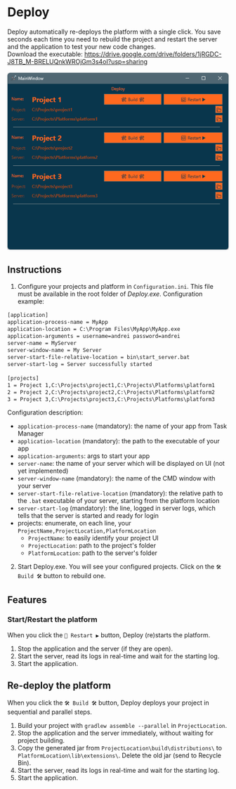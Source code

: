 # Deploy

Deploy automatically re-deploys the platform with a single click. You save seconds each time you need to rebuild the project and restart the server and the application to test your new code changes.
<br>
Download the executable: https://drive.google.com/drive/folders/1jRGDC-J8TB_M-BRELUQnkWROjGm3s4oI?usp=sharing
<br><br>
![Screenshot](https://github.com/AndreiVaida/Deploy/blob/master/Resources/Screenshot_202025.01.08.png?raw=true "Screenshot")

## Instructions
1. Configure your projects and platform in `Configuration.ini`. This file must be available in the root folder of _Deploy.exe_. Configuration example:

```
[application]
application-process-name = MyApp
application-location = C:\Program Files\MyApp\MyApp.exe
application-arguments = username=andrei password=andrei
server-name = MyServer
server-window-name = My Server
server-start-file-relative-location = bin\start_server.bat
server-start-log = Server successfully started

[projects]
1 = Project 1,C:\Projects\project1,C:\Projects\Platforms\platform1
2 = Project 2,C:\Projects\project2,C:\Projects\Platforms\platform2
3 = Project 3,C:\Projects\project3,C:\Projects\Platforms\platform3
```
Configuration description:
- `application-process-name` (mandatory): the name of your app from Task Manager
- `application-location` (mandatory): the path to the executable of your app
- `application-arguments`: args to start your app
- `server-name`: the name of your server which will be displayed on UI (not yet implemented)
- `server-window-name` (mandatory): the name of the CMD window with your server
- `server-start-file-relative-location` (mandatory): the relative path to the `.bat` executable of your server, starting from the platform location
- `server-start-log` (mandatory): the line, logged in server logs, which tells that the server is started and ready for login 
- projects: enumerate, on each line, your `ProjectName,ProjectLocation,PlatformLocation`
  - `ProjectName`: to easily identify your project UI
  - `ProjectLocation`: path to the project's folder
  - `PlatformLocation`: path to the server's folder

2. Start Deploy.exe. You will see your configured projects. Click on the `🛠️ Build 🛠️` button to rebuild one.

## Features
### Start/Restart the platform
When you click the `🔁 Restart ▶️` button, Deploy (re)starts the platform.
1. Stop the application and the server (if they are open).
2. Start the server, read its logs in real-time and wait for the starting log.
3. Start the application.

## Re-deploy the platform
When you click the `🛠️ Build 🛠️` button, Deploy deploys your project in sequential and parallel steps.
1. Build your project with `gradlew assemble --parallel` in `ProjectLocation`.
2. Stop the application and the server immediately, without waiting for project building.
3. Copy the generated jar from `ProjectLocation\build\distributions\` to `PlatformLocation\lib\extensions\`. Delete the old jar (send to Recycle Bin).
4. Start the server, read its logs in real-time and wait for the starting log.
5. Start the application.